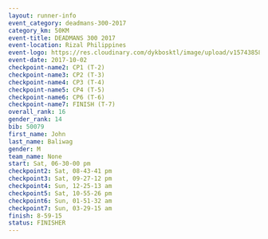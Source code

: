 ```yaml
---
layout: runner-info 
event_category: deadmans-300-2017 
category_km: 50KM 
event-title: DEADMANS 300 2017 
event-location: Rizal Philippines 
event-logo: https://res.cloudinary.com/dykbosktl/image/upload/v1574385898/Logo/2017-DM300-Logo_ljecaw.jpg 
event-date: 2017-10-02 
checkpoint-name2: CP1 (T-2) 
checkpoint-name3: CP2 (T-3) 
checkpoint-name4: CP3 (T-4) 
checkpoint-name5: CP4 (T-5) 
checkpoint-name6: CP6 (T-6) 
checkpoint-name7: FINISH (T-7) 
overall_rank: 16
gender_rank: 14
bib: 50079
first_name: John
last_name: Baliwag
gender: M
team_name: None
start: Sat, 06-30-00 pm
checkpoint2: Sat, 08-43-41 pm
checkpoint3: Sat, 09-27-12 pm
checkpoint4: Sun, 12-25-13 am
checkpoint5: Sat, 10-55-26 pm
checkpoint6: Sun, 01-51-32 am
checkpoint7: Sun, 03-29-15 am
finish: 8-59-15
status: FINISHER
---
```

